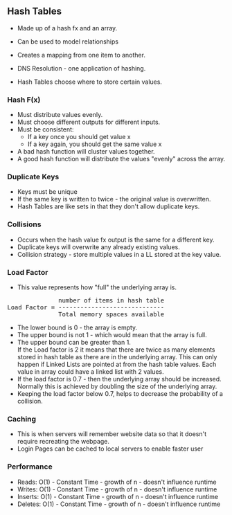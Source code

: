 ## Hash Tables

- Made up of a hash fx and an array.
- Can be used to model relationships
- Creates a mapping from one item to another.

- DNS Resolution - one application of hashing.
  
- Hash Tables choose where to store certain values. 
  
### Hash F(x)
- Must distribute values evenly.
- Must choose different outputs for different inputs.
- Must be consistent:
  - If a key once you should get value x
  - If a key again, you should get the same value x
- A bad hash function will cluster values together.
- A good hash function will distribute the values "evenly" across the array.

### Duplicate Keys
- Keys must be unique 
- If the same key is written to twice - the original value is overwritten.
- Hash Tables are like sets in that they don't allow duplicate keys.

### Collisions
- Occurs when the hash value fx output is the same for a different key.
- Duplicate keys will overwrite any already existing values.
- Collision strategy - store multiple values in a LL stored at the key value.

### Load Factor
- This value represents how "full" the underlying array is.
<pre>
              number of items in hash table
Load Factor = -----------------------------
              Total memory spaces available
</pre>
- The lower bound is 0 - the array is empty.
- The upper bound is not 1 - which would mean that the array is full.
- The upper bound can be greater than 1.  
  If the Load factor is 2 it means that there are twice as many elements stored in hash table as there are in the underlying array. This can only happen if Linked Lists are pointed at from the hash table values. Each value in array could have a linked list with 2 values.
- If the load factor is 0.7 - then the underlying array should be increased.
  Normally this is achieved by doubling the size of the underlying array.
- Keeping the load factor below 0.7, helps to decrease the probability of a collision.

### Caching
- This is when servers will remember website data so that it doesn't require recreating the webpage.
- Login Pages can be cached to local servers to enable faster user 




### Performance
- Reads: O(1) - Constant Time - growth of n - doesn't influence runtime
- Writes: O(1) - Constant Time - growth of n - doesn't influence runtime
- Inserts: O(1) - Constant Time - growth of n - doesn't influence runtime
- Deletes: O(1) - Constant Time - growth of n - doesn't influence runtime

